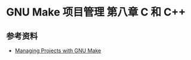 # GNU Make 项目管理 第八章 C 和 C++

[annotation]: <id> (e86babfe-28d2-41b7-b3b4-d68ec74d872f)
[annotation]: <status> (protect)
[annotation]: <create_time> (2021-04-18 19:21:01)
[annotation]: <category> (读书笔记)
[annotation]: <tags> (Make|Makefile|GNU)
[annotation]: <topic> (GNU Make 项目管理)
[annotation]: <index> (8)
[annotation]: <comments> (true)
[annotation]: <url> (http://blog.ccyg.studio/article/e86babfe-28d2-41b7-b3b4-d68ec74d872f)

## 参考资料

- [Managing Projects with GNU Make](https://book.douban.com/subject/1850994/)